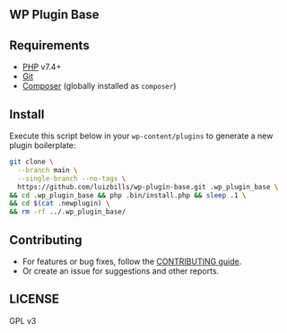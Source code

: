 ## WP Plugin Base

## Requirements

- [PHP](http://php.net/) v7.4+
- [Git](https://git-scm.com/)
- [Composer](https://getcomposer.org/) (globally installed as `composer`)

## Install

Execute this script below in your `wp-content/plugins` to generate a new plugin boilerplate:

```bash
git clone \
  --branch main \
  --single-branch --no-tags \
  https://github.com/luizbills/wp-plugin-base.git .wp_plugin_base \
&& cd .wp_plugin_base && php .bin/install.php && sleep .1 \
&& cd $(cat .newplugin) \
&& rm -rf ../.wp_plugin_base/

```

## Contributing

- For features or bug fixes, follow the [CONTRIBUTING guide](CONTRIBUTING.md).
- Or create an issue for suggestions and other reports.

## LICENSE

GPL v3

